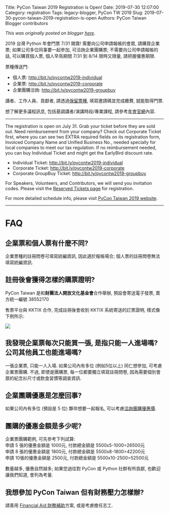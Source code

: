 Title: PyCon Taiwan 2019 Registration is Open!
Date: 2019-07-30 12:07:00
Category: registration
Tags: legacy-blogger, PyCon TW 2019
Slug: 2019-07-30-pycon-taiwan-2019-registration-is-open
Authors: PyCon Taiwan Blogger contributors

*This was originally posted on blogger [here](https://pycontw.blogspot.com/2019/07/pycon-taiwan-2019-registration-is-open.html)*.

<!--more-->

2019 台灣 Python 年會門票 7/31 開賣! 需要向公司申請報帳的會眾, 請購買企業票; 如果公司多位同事要一起參加, 可洽詢企業團購票; 不需要向公司申請報帳的話, 可以購買個人票, 個人早鳥期間 7/31 到 8/14 限時又限量, 請把握優惠期限.

票種傳送門:

* 個人票: <http://bit.ly/pycontw2019-individual>
* 企業票: <http://bit.ly/pycontw2019-corporate>
* 企業團購洽詢: <http://bit.ly/pycontw2019-groupbuy>

講者、工作人員、貢獻者, 請透過[保留票種](http://bit.ly/pycontw2019-reserved), 填寫邀請碼並完成繳費, 就能取得門票.

想了解更多議程訊息, 包括基調講者/演講時段/專業課程, 請參考[年會官網](http://tw.pycon.org/2019)內容.

---

The registration is open on July 31. Grab your ticket before they are sold out. Need reimbursement from your company? Check out Corporate Ticket first, where you can see two EXTRA required fields on its registration form, Invoiced Company Name and Unified Business No., needed specially for local companies to meet our tax regulation. If no reimbursement needed, you can buy Individual Ticket and might get the EarlyBird discount rate.

* Individual Ticket: <http://bit.ly/pycontw2019-individual>
* Corporate Ticket: <http://bit.ly/pycontw2019-corporate>
* Corporate GroupBuy Ticket: <http://bit.ly/pycontw2019-groupbuy>

For Speakers, Volunteers, and Contributors, we will send you invitation codes. Please visit the [Reserved Tickets page](http://bit.ly/pycontw2019-reserved) for registration.

For more detailed schedule info, please visit [PyCon Taiwan 2019 website](http://tw.pycon.org/2019).

---


# FAQ

## 企業票和個人票有什麼不同?
企業票種的註冊問卷可填寫統編資訊, 因此適於報帳場合; 個人票的註冊問卷無法填寫統編資訊.


## 註冊後會獲得怎樣的購票證明?
PyCon Taiwan 是和**財團法人開放文化基金會**合作舉辦, 預設會寄送電子發票, 賣方統一編號 38552170

售票平台與 KKTIX 合作, 完成註冊後會收到 KKTIX 系統寄送的訂票證明, 樣式像下例所示:

[![](https://4.bp.blogspot.com/-Dp3ce5KF9BI/XUlBycOHkzI/AAAAAAAAW7g/DmOSmeWF6kYR2LPWLJm8MJvUDdEaXxJ_gCLcBGAs/s1600/kktix-individual-ticket.png)](https://4.bp.blogspot.com/-Dp3ce5KF9BI/XUlBycOHkzI/AAAAAAAAW7g/DmOSmeWF6kYR2LPWLJm8MJvUDdEaXxJ_gCLcBGAs/s1600/kktix-individual-ticket.png)


## 我發現企業票每次只能買一張, 是指只能一人進場嗎? 公司其他員工也能進場嗎?
一張企業票, 只能一人入場.
如果公司內有多位 (例如5位以上) 同仁想參加, 可考慮企業票團購.
不過, 即使是團購票, 每一位都要獨立填寫註冊問卷, 因為需要個別會眾的紀念衫尺寸或飲食習慣等調查資訊.


## 企業團購優惠是怎麼回事?
如果公司內有多位 (預設是 5 位) 夥伴想要一起報名, 可以考慮[洽詢團購優惠價](http://bit.ly/pycontw2019-groupbuy).


## 團購的優惠金額是多少呢?

企業票團購範例, 可先參考下列試算:  
申請 5 張的優惠金額是 1000元, 付款總金額是 5500x5-1000=26500元  
申請 8 張的優惠金額是 1800元, 付款總金額是 5500x8-1800=42200元  
申請 10張的優惠金額是 2500元, 付款總金額是 5500x10-2500=52500元

數量越多, 優惠自然越多; 如果您過往對 PyCon 或 Python 社群有所貢獻, 也歡迎讓我們知道, 會列為考量.

## 我想參加 PyCon Taiwan 但有財務壓力怎樣辦?

請善用 [Financial Aid 財務補助](https://tw.pycon.org/2019/registration/financial-aid/)方案, 或是考慮擔任志工.

